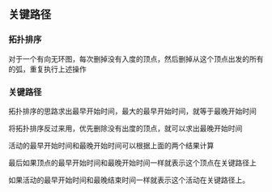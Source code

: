 ## 关键路径

### 拓扑排序

对于一个有向无环图，每次删掉没有入度的顶点，然后删掉从这个顶点出发的所有的弧，重复执行上述操作

### 关键路径

拓扑排序的思路求出最早开始时间，最大的最早开始时间，就等于最晚开始时间

将拓扑排序反过来用，优先删除没有出度的顶点，就可以求出最晚开始时间

活动的最早开始时间和最晚开始时间可以根据上面的两个结果计算

最后如果顶点的最早开始时间和最晚开始时间一样就表示这个顶点在关键路径上

如果活动的最早开始时间和最晚结束时间一样就表示这个活动在关键路径上。